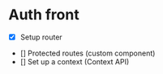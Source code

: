 # Auth front

- [x] Setup router
- [] Protected routes (custom component)
- [] Set up a context (Context API)
